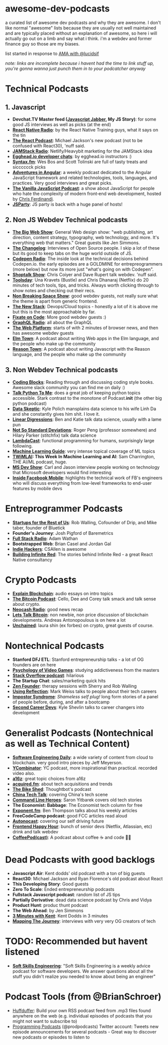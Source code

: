 # awesome-dev-podcasts
a curated list of awesome dev podcasts and why they are awesome. I don't like normal "awesome" lists because they are usually not well maintained and are typically placed without an explanation of awesome, so here i will actually go out on a limb and say what i think. i'm a webdev and former finance guy so those are my biases.

list started in response to [AMA with @lucidsif](https://github.com/sw-yx/ama/issues/3)

_note: links are incomplete because i havent had the time to link stuff up, you're gonna wanna just punch them in to your podcatcher anyway_

# Technical Podcasts

## 1. Javascript

- **Devchat.TV Master feed ([Javascript Jabber](https://devchat.tv/js-jabber), My JS Story)**: for some good JS interviews as well as picks (at the end)
- **[React Native Radio](https://devchat.tv/react-native-radio)**: by the React Native Training guys, what it says on the tin
- **[The React Podcast](https://www.spreaker.com/show/the-react-podcast)**: Michael Jackson's new podcast (not to be confused with React30), 'nuff said.
- **[JAMStack Radio](https://www.heavybit.com/library/podcasts/jamstack-radio/)**: Netlify/Heavybit marketing for the JAMStack idea
- **[Egghead.io developer chats](https://egghead.simplecast.fm/)**: by egghead.io instructors :)
- **[Syntax.fm](https://syntax.fm/)**: Wes Bos and Scott Tolinski are full of tasty treats and sicccccck picks
- **[Adventures in Angular](https://devchat.tv/adv-in-angular)**: a weekly podcast dedicated to the Angular JavaScript framework and related technologies, tools, languages, and practices. Very good interviews and great picks.
- **[The Vanilla JavaScript Podcast](https://vanillajspodcast.com/)**: a show about JavaScript for people who hate the complexity of modern front‑end web development, hosted by [Chris Ferdinandi](https://gomakethings.com).
- **[JSParty](https://changelog.com/jsparty)**: JS party is back with a huge panel of hosts!

## 2. Non JS Webdev Technical podcasts

- **[The Big Web Show](http://5by5.tv/bigwebshow)**: General Web design show: "web publishing, art direction, content strategy, typography, web technology, and more. It's everything web that matters." Great guests like Jen Simmons.
- **[The Changelog](https://changelog.com/)**: Interviews of Open Source people. I skip a lot of these but its good to keep tabs on the huge world outside of JS.
- **[Codepen Radio](https://blog.codepen.io/radio/)**: The inside look at the technical decisions behind Codepen.io. the early episodes are a GOLDMINE for entrepreogrammers (more below) but now its more just "what's going on with Codepen".
- **[Shoptalk Show](http://shoptalkshow.com/)**: Chris Coiyer and Dave Rupert talk webdev. 'nuff said.
- **[Toolsday](http://www.toolsday.io/)**: Una Kravets (Bustle) and Chris Dhanaraj (Netflix) do 20 minutes of tech tools, tips, and tricks. Always worth clicking through to show notes and checking out their recs.
- **[Non Breaking Space Show](https://goodstuff.fm/nbsp/)**: good webdev guests, not really sure what the theme is apart from generic frontend.
- **[The New Stack](https://thenewstack.io/podcasts/)**: Devops/Cloud topics - honestly a lot of it is above me but this is the most approachable by far.
- **[Fixate on Code](https://soundcloud.com/fixateoncode)**: More good webdev guests :)
- **[GraphQL Radio](https://graphqlradio.com/)**: all about the GraphQL
- **[The Web Platform](https://thewebplatformpodcast.com/)**: starts of with 2 minutes of browser news, and then has awesome webdev guests
- **[Elm Town](http://elmtown.audio/)**: A podcast about writing Web apps in the Elm language, and the people who make up the community
- **[Reason Town](http://reason.town/)**: A podcast about writing Javascript with the Reason language, and the people who make up the community

## 3. Non Webdev Technical podcasts

- **[Coding Blocks](https://www.codingblocks.net/)**: Reading through and discussing coding style books. Awesome slack community you can find me on daily :)
- **[Talk Python To Me](https://talkpython.fm/)**: does a great job of keeping python topics accessible. Stark contrast to the monotone of Podcast.__init__ (the other big python podcast)
- **[Data Skeptic](https://dataskeptic.com/)**: Kyle Polich mansplains data science to his wife Linh Da and she constantly gives him shit. I love it.
- **[Linear Digressions](http://lineardigressions.com/)**: Ben and Katie talk data science, usually with a lame pun
- **[Not So Standard Deviations](http://nssdeviations.com/)**: Roger Peng (professor somewhere) and Hilary Parker (stitchfix) talk data science
- **[LambdaCast](https://soundcloud.com/lambda-cast)**: functional programming for humans, surprisingly large following.
- **[Machine Learning Guide](http://ocdevel.com/podcasts/machine-learning)**: very intense topical coverage of ML topics
- **[TWiMLAI](https://twimlai.com/): This Week In Machine Learning and AI**: Sam Charrington, THE AI/ML podcast, huge.
- **[MS Dev Show](https://msdevshow.com)**: Carl and Jason interview people working on technology that Microsoft developers would find interesting
- **[Inside Facebook Mobile](https://www.facebook.com/careers/life/inside-facebook-mobile)**: highlights the technical work of FB's engineers who will discuss everything from low-level frameworks to end-user features by mobile devs

# Entreprogrammer Podcasts

- **[Startups for the Rest of Us](http://www.startupsfortherestofus.com/)**: Rob Walling, Cofounder of Drip, and Mike taber, founder of Bluetick
- **Founder's Journey**: Josh Pigford of Baremetrics
- **[Full Stack Radio](http://www.fullstackradio.com/)**: Adam Wathan
- **Bootstrapped Web**: Brian Casel and Jordan Gal
- **[Indie Hackers](https://www.indiehackers.com/)**: CSAllen is awesome
- **[Building Infinite Red](http://building.infinite.red/)**: The stories behind Infinite Red - a great React Native consultancy

# Crypto Podcasts

- **[Explain Blockchain](https://explainblockchain.io/)**: audio essays on intro topics
- **[The Bitcoin Podcast](https://thebitcoinpodcast.com/)**: Cello, Dee and Corey talk smack and talk sense about crypto.
- **[Neocash Radio](http://neocashradio.com/)**: good news recap
- **[Lets Talk Bitcoin](https://letstalkbitcoin.com/)**: non newbie, non price discussion of blockchain developments. Andreas Antonopoulous is on here a lot
- **[Unchained](http://unchainedpodcast.co/)**: laura shin (ex forbes) on crypto, great guests of course.

# Nontechnical Podcasts

- **Stanford DFJ ETL**: Stanford entrepreneurship talks - a lot of OG founders are on here
- **[Psychology of Video Games](http://www.psychologyofgames.com/)**: studying addictiveness from the masters
- **[Stack Overflow podcast](https://stackoverflow.blog/podcasts/)**: hilarious
- **The Startup Chat**: sales/marketing quick hits
- **[Zen Founder](https://zenfounder.com/)**: therapy sessions with Sherry and Rob Walling
- **[Using Reflection](https://itunes.apple.com/us/podcast/using-reflection/id1294155220?mt=2)**: Mark Weiss talks to people about their tech careers
- **[Impostor Syndrome](https://www.impostor-syndrome.org/)**: _Shameless self plug!_ long form stories of a panel of people before, during, and after a bootcamp
- **[Second Career Devs](https://secondcareerdevs.com/)**: Kyle Shevlin talks to career changers into development

# Generalist Podcasts (Nontechnical as well as Technical Content)

- **[Software Engineering Daily](https://softwareengineeringdaily.com/)**: a wide variety of content from cloud to blockchain. very good intro pieces by Jeff Meyerson.
- **[YCombinator](http://blog.ycombinator.com/category/podcast/)**: YC podcast, more inspirational than practical. recorded video also.
- **[a16z](https://a16z.com/podcasts/)**: great topic choices from a16z
- **[acquired.fm](http://www.acquired.fm/)**: about tech acquisitions and trends
- **[The Bike Shed](http://bikeshed.fm/)**: Thoughtbot's podcast
- **[China Tech Talk](http://chinatechtalk.libsyn.com/)**: covering China's tech scene
- **[Command Line Heroes](https://www.redhat.com/en/command-line-heroes)**: Saron Yitbarek covers old tech stories
- **The Economist: Babbage**: The Economist tech column for free
- **[Exponent.fm](http://exponent.fm/)**: Ben Thompson talks about his weekly articles
- **FreeCodeCamp podcast**: good FCC articles read aloud
- **[Autonocast](http://www.autonocast.com/)**: covering our self driving future
- **[Frontend Happy Hour](http://frontendhappyhour.com/)**: bunch of senior devs (Netflix, Atlassian, etc) drink and talk webdev
- **[CoffeePod(cast)](https://coffeepod.xyz/)**: A podcast about coffee ☕ and code 👨‍💻

# Dead Podcasts with good backlogs

- **Javascript Air**: Kent dodds' old podcast with a ton of big guests
- **React30**: Michael Jackson and Ryan Florence's old podcast about React
- **This Developing Story**: Good guests
- **Zero To Scale**: Ended entrepreneurship podcasts
- **Fullstack Javascript podcast**: random list of JS tips
- **Partially Derivative**: dead data science podcast by Chris and Vidya
- **Product Hunt**: produc thunt podcast
- **The Web Ahead**: by Jen Simmons
- **[3 Minutes with Kent](https://www.briefs.fm/3-minutes-with-kent)**: Kent Dodds in 3 minutes
- **[Mapping The Journey](https://www.mappingthejourney.com/)**: interviews with very very OG creators of tech


# TODO: Recommended but havent listened

- **[Soft Skills Engineering](https://softskills.audio/)**: "Soft Skills Engineering is a weekly advice podcast for software developers. We answer questions about all the stuff you didn't realize you needed to know about being an engineer"

# Podcast Tools (from @BrianSchroer)

* [Huffduffer](https://huffduffer.com/about): Build your own RSS podcast feed from .mp3 files found anywhere on the web (e.g. individual episodes of podcasts that you might not want to subscribe to)
* [Programming Podcasts](https://twitter.com/progpodcasts) (@prodpodcasts) Twitter account: Tweets new episode announcements for several podcasts - Great way to discover new podcasts or episodes to listen to
